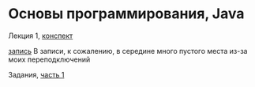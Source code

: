 # Основы программирования, Java

Лекция 1, [конспект](http://nbviewer.jupyter.org/github/iposov/students-site/blob/master/21spring/prog-basics/lecture1.ipynb)

[запись](https://studentspburu.sharepoint.com/sites/Python/Shared%20Documents/General/Recordings/General-20210212_111522-%D0%97%D0%B0%D0%BF%D0%B8%D1%81%D1%8C%20%D1%81%D0%BE%D0%B1%D1%80%D0%B0%D0%BD%D0%B8%D1%8F.mp4?web=1) В записи, к сожалению, в середине много пустого места из-за моих переподключений


Задания, [часть 1](tasks-generators.md)
